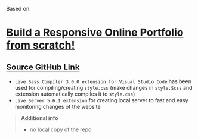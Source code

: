 Based on:

# [Build a Responsive Online Portfolio from scratch!](https://www.youtube.com/watch?v=-D6oTPA4vXc)

## [Source GitHub Link](https://github.com/kubowania/responsive-portfolio)

* `Live Sass Compiler 3.0.0 extension for Visual Studio Code` has been used for compiling/creating `style.css` (make changes in `style.Scss` and extension automatically compiles it to `style.css`)
* `Live Server 5.6.1 extension` for creating local server to fast and easy monitoring changes of the website

> **Additional info**
> * no local copy of the repo